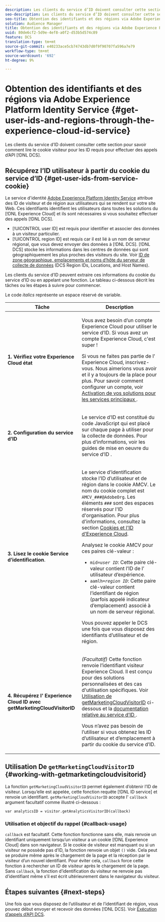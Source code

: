```yaml
---
description: Les clients du service d’ID doivent consulter cette section pour savoir comment lire le cookie visiteur pour les ID requis pour effectuer des appels à l’API DCS.
seo-description: Les clients du service d’ID doivent consulter cette section pour savoir comment lire le cookie visiteur pour les ID requis pour effectuer des appels à l’API DCS.
seo-title: Obtention des identifiants et des régions via Adobe Experience Platform Identity Service
solution: Audience Manager
title: Obtention des identifiants et des régions via Adobe Experience Platform Identity Service
uuid: 80de6cf2-5d9e-4ef8-a0f2-d53b5d574c89
feature: DCS
translation-type: tm+mt
source-git-commit: e40233ace5cb74743db7d0f9f90707fa596a7e79
workflow-type: tm+mt
source-wordcount: '692'
ht-degree: 9%

---
```



# Obtention des identifiants et des régions via Adobe Experience Platform Identity Service {#get-user-ids-and-regions-through-the-experience-cloud-id-service}

Les clients du service d’ID doivent consulter cette section pour savoir comment lire le cookie visiteur pour les ID requis pour effectuer des appels d’API [!DNL DCS].

## Récupérez l’ID utilisateur à partir du cookie du service d’ID {#get-user-ids-from-service-cookie}

Le service d&#39;identité [Adobe Experience Platform Identity Service](https://docs.adobe.com/content/help/fr-FR/id-service/using/home.html) attribue des ID de visiteur et de région aux utilisateurs qui se rendent sur votre site Web. Ces identifiants identifient les utilisateurs dans toutes les solutions du [!DNL Experience Cloud] et ils sont nécessaires si vous souhaitez effectuer des appels [!DNL DCS].

* [!UICONTROL user ID] est requis pour identifier et associer des données à un visiteur particulier.
* [!UICONTROL region ID] est requis car il est lié à un nom de serveur régional, que vous devez envoyer des données à [!DNL DCS]. [!DNL DCS] stocke les informations dans les centres de données qui sont géographiquement les plus proches des visiteurs du site. Voir [ID de zone géographique, emplacements et noms d’hôte du serveur de collecte de données](../../../api/dcs-intro/dcs-api-reference/dcs-regions.md) (DCS Region IDs, Locations, and Host Names).

Les clients du service d’ID peuvent extraire ces informations du cookie du service d’ID ou en appelant une fonction. Le tableau ci-dessous décrit les tâches ou les étapes à suivre pour commencer.

Le code *italics* représente un espace réservé de variable.

<table id="table_660EBE1C24DD4FBE9DCE5191836C9135"> 
 <thead> 
  <tr> 
   <th colname="col1" class="entry"> Tâche </th> 
   <th colname="col2" class="entry"> Description </th> 
  </tr> 
 </thead>
 <tbody> 
  <tr> 
   <td colname="col1"> <p> <b>1. Vérifiez votre <span class="keyword"> Experience Cloud</span> état</b> </p> </td> 
   <td colname="col2"> <p>Vous avez besoin d’un compte <span class="keyword"> Experience Cloud</span> pour utiliser le service d’ID. Si vous avez un compte <span class="keyword"> Experience Cloud</span>, c'est super ! </p> <p> Si vous ne faites pas partie de l'<span class="keyword"> Experience Cloud</span>, inscrivez-vous. Nous aimerions vous avoir et il y a toujours de la place pour plus. Pour savoir comment configurer un compte, voir <a href="https://docs.adobe.com/content/help/en/core-services/interface/about-core-services/core-services.html" format="https" scope="external"> Activation de vos solutions pour les services principaux </a>. </p> </td> 
  </tr> 
  <tr> 
   <td colname="col1"> <p> <b>2. Configuration du service d’ID <span class="keyword"></span></b> </p> </td> 
   <td colname="col2"> <p>Le <span class="keyword"> service d’ID</span> est constitué du code JavaScript qui est placé sur chaque page à utiliser pour la collecte de données. Pour plus d’informations, voir les guides de mise en oeuvre du service d’ID <a href="https://docs.adobe.com/content/help/en/id-service/using/implementation/implementation-guides.html" format="https" scope="external"></a>. </p> </td> 
  </tr> 
  <tr> 
   <td colname="col1"> <p> <b>3. Lisez le cookie <span class="keyword"> Service d’identification</span></b>. </p> </td> 
   <td colname="col2"> <p>Le service d’identification <span class="keyword"> </span> stocke l’ID d’utilisateur et de région dans le cookie AMCV. Le nom du cookie complet est <code>AMCV_<i>###</i>@AdobeOrg</code>. Les éléments <code><i>###</i></code> sont des espaces réservés pour l'ID d'organisation. Pour plus d'informations, consultez la section <a href="https://docs.adobe.com/content/help/fr-FR/id-service/using/intro/cookies.html" format="https" scope="external"> Cookies et l'ID d'Experience Cloud</a>. </p> <p>Analysez le cookie AMCV pour ces paires clé-valeur : </p> <p> 
     <ul id="ul_502ECFCDDD084D448B5EDC4E5C0909C1"> 
      <li id="li_662FFA36AC854E699D50A183B161D654"> <code>mid=<i>user ID</i></code>: Cette paire clé-valeur contient l’ID de l’ <span class="keyword"> utilisateur </span> d’expérience. </li> 
      <li id="li_65422233187B4217B50DC52DBD58F404"> <code>aamlh=<i>region ID</i></code>: Cette paire clé-valeur contient l’identifiant de région (parfois appelé indicateur <span class="term">  d’</span>emplacement) associé à un nom de serveur régional. </li> 
     </ul> </p> <p>Vous pouvez appeler le <span class="wintitle"> DCS</span> une fois que vous disposez des identifiants d’utilisateur et de région. </p> </td> 
  </tr> 
  <tr> 
   <td colname="col1"> <p> <b>4. Récupérez l'<span class="keyword"> Experience Cloud ID</span> avec getMarketingCloudVisitorID</b> </p> </td> 
   <td colname="col2"> <p><i>(Facultatif)</i> Cette fonction renvoie l’identifiant visiteur  <span class="keyword"> Experience </span> Cloud. Il est conçu pour des solutions personnalisées et des cas d'utilisation spécifiques. Voir <a href="../../../api/dcs-intro/dcs-s2s/dcs-mcid-ids.md#working-with-getmarketingcloudvisitorid"> Utilisation de getMarketingCloudVisitorID</a> ci-dessous et la <a href="https://docs.adobe.com/content/help/en/id-service/using/id-service-api/methods/getmcvid.html" format="https" scope="external"> documentation relative au service d’ID </a>. </p> <p>Vous n’avez pas besoin de l’utiliser si vous obtenez les ID d’utilisateur et d’emplacement à partir du cookie du service d’ID. </p> </td> 
  </tr> 
 </tbody> 
</table>

## Utilisation De `getMarketingCloudVisitorID` {#working-with-getmarketingcloudvisitorid}

La fonction `getMarketingCloudVisitorID` permet également d’obtenir l’ID de visiteur. Lorsqu’elle est appelée, cette fonction requête [!DNL ID service] et renvoie un identifiant. `getMarketingCloudVisitorID` accepte l&#39; `callback` argument facultatif comme illustré ci-dessous :

`var analyticsID = visitor.getAnalyticsVisitorID(callback)`

### Utilisation et objectif du rappel {#callback-usage}

`callback` est facultatif. Cette fonction fonctionne sans elle, mais renvoie un identifiant uniquement lorsqu’un visiteur a un cookie [!DNL Experience Cloud] dans son navigateur. Si le cookie de visiteur est manquant ou si un visiteur ne possède pas d’ID, la fonction renvoie un objet `()` vide. Cela peut se produire même après le chargement de la page et la réception par le visiteur d’un nouvel identifiant. Pour éviter cela, `callback` force cette fonction à rechercher un ID de visiteur après le chargement de la page. Sans `callback`, la fonction d’identification du visiteur ne renvoie pas d’identifiant même s’il est écrit ultérieurement dans le navigateur du visiteur.

## Étapes suivantes {#next-steps}

Une fois que vous disposez de l’utilisateur et de l’identifiant de région, vous pouvez début envoyer et recevoir des données [!DNL DCS]. Voir [Exécution d’appels d’API DCS](../../../api/dcs-intro/dcs-s2s/dcs-s2s-calls.md).